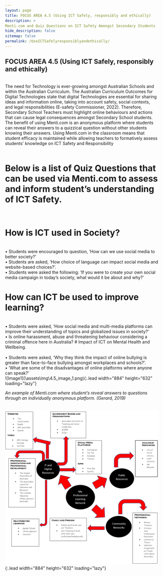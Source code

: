 ```yaml
---
layout: page
title: FOCUS AREA 4.5 (Using ICT Safely, responsibly and ethically) 
description: >
Menti.com and Quiz Questions on ICT Safety Amongst Secondary Students
hide_description: false
sitemap: false
permalink: /UseICTSafelyresponsiblyandethically/
---
```

## FOCUS AREA 4.5 (Using ICT Safely, responsibly and ethically) 

<br>
The need for Technology is ever-growing amongst Australian Schools and within the Australian Curriculum. The Australian Curriculum Outcomes for Digital Technologies state that digital Technologies are essential for sharing ideas and information online, taking into account safety, social contexts, and legal responsibilities (E-safety Commissioner, 2022). Therefore, Secondary School Teachers must highlight online behaviours and actions that can cause legal consequences amongst Secondary School students. The benefit of using Menti.com is an anonymous platform where students can reveal their answers to a quizzical question without other students knowing their answers. Using Menti.com in the classroom means that student efficacy is maintained while allowing teachers to formatively assess students' knowledge on ICT Safety and Responsibility
<br>
<br>

# Below is a list of Quiz Questions that can be used via Menti.com to assess and inform student’s understanding of ICT Safety. 
<br>

# How is ICT used in Society? 
<br>
•	Students were encouraged to question, ‘How can we use social media to better society?’
<br>
•	Students are asked, ‘How choice of language can impact social media and website-based choices?’.
<br>
•	Students were asked the following: ‘If you were to create your own social media campaign in today’s society, what would it be about and why?’
<br>

# How can ICT be used to improve learning? 
<br>
•	Students were asked, ‘How social media and multi-media platforms can improve their understanding of topics and globalized issues in society?’
<br>
•	Is online harassment, abuse and threatening behaviour considering a criminal offence here in Australia? 
# Impact of ICT on Mental Health and Wellbeing. 
<br>
<br>
•	Students were asked, ‘Why they think the impact of online bullying is greater than face-to-face bullying amongst workplaces and schools?’.
<br>
•	‘What are some of the disadvantages of online platforms where anyone can speak?’




<br>
![Image1](\assets\img\4.5_image_1.png){:.lead width="884" height="632" loading="lazy"}

<br>

<em> An example of Menti.com where student’s reveal answers to questions through an individually anonymous platform. (Gerard, 2019) </em>
<br>
<br>


![Image2](\assets\img\4.5_image_2.png){:.lead width="884" height="632" loading="lazy"}